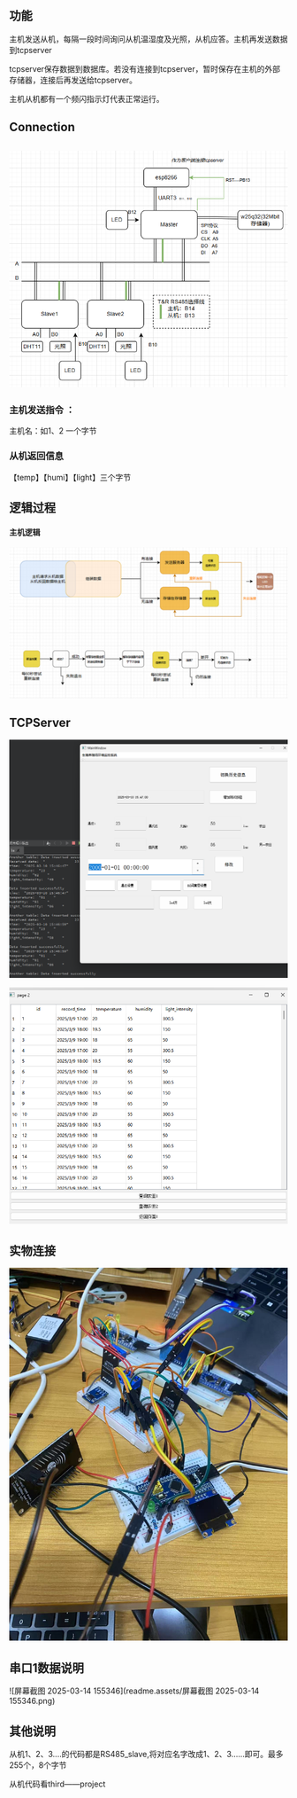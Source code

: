 ## 功能

主机发送从机，每隔一段时间询问从机温湿度及光照，从机应答。主机再发送数据到tcpserver

tcpserver保存数据到数据库。若没有连接到tcpserver，暂时保存在主机的外部存储器，连接后再发送给tcpserver。

主机从机都有一个频闪指示灯代表正常运行。

## Connection

## ![image-20250314144332574](readme.assets/image-20250314144332574.png)

### 主机发送指令 ：

主机名：如1、2 一个字节

### 从机返回信息

【temp】【humi】【light】三个字节

## 逻辑过程

#### 主机逻辑

![image-20250314144624331](readme.assets/image-20250314144624331.png)

## TCPServer

![abc](readme.assets/abc.png)

![image-20250310160702313](readme.assets/image-20250310160702313.png)

## 实物连接

![image-20250314144458985](readme.assets/image-20250314144458985.png)

## 串口1数据说明

![屏幕截图 2025-03-14 155346](readme.assets/屏幕截图 2025-03-14 155346.png)

## 其他说明

从机1、2、3....的代码都是RS485_slave,将对应名字改成1、2、3......即可。最多255个，8个字节

从机代码看third——project

